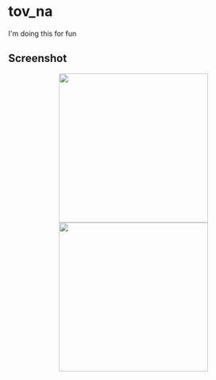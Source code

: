 # tov_na
I'm doing this for fun

## Screenshot

<div style="text-align:center; width: 100%;">
    <img src="assets/screenshot/pic_1.jpg" width="300" height="auto" align="center">
    <img src="assets/screenshot/pic_2.jpg" width="300" height="auto" align="center">
</div>